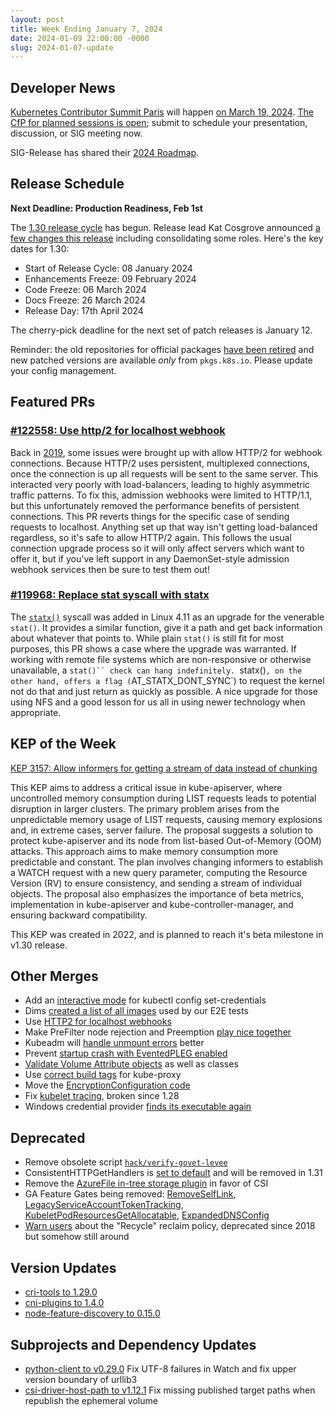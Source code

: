 ```yaml
---
layout: post
title: Week Ending January 7, 2024
date: 2024-01-09 22:00:00 -0000
slug: 2024-01-07-update
---
```


## Developer News

[Kubernetes Contributor Summit Paris](http://k8s.dev/summit) will happen [on March 19, 2024](https://groups.google.com/a/kubernetes.io/g/dev/c/6EIF2PE3aFM). [The CfP for planned sessions is open](https://forms.gle/mkJ7Q18LoQwRV1LPA); submit to schedule your presentation, discussion, or SIG meeting now.

SIG-Release has shared their [2024 Roadmap](https://github.com/kubernetes/sig-release/blob/193a3cd/roadmap.md).

## Release Schedule

**Next Deadline: Production Readiness, Feb 1st**

The [1.30 release cycle](https://github.com/kubernetes/sig-release/tree/master/releases/release-1.30) has begun.  Release lead Kat Cosgrove announced [a few changes this release](https://groups.google.com/a/kubernetes.io/g/dev/c/X3jtBs2EDuo) including consolidating some roles.  Here's the key dates for 1.30:

* Start of Release Cycle: 08 January 2024
* Enhancements Freeze: 09 February 2024
* Code Freeze: 06 March 2024
* Docs Freeze: 26 March 2024
* Release Day: 17th April 2024

The cherry-pick deadline for the next set of patch releases is January 12.

Reminder: the old repositories for official packages [have been retired](https://kubernetes.io/blog/2023/08/31/legacy-package-repository-deprecation/) and new patched versions are available *only* from `pkgs.k8s.io`.  Please update your config management.

## Featured PRs

### [#122558: Use http/2 for localhost webhook](https://github.com/kubernetes/kubernetes/pull/122558)

Back in [2019](https://github.com/kubernetes/kubernetes/pull/82090), some issues were brought up with allow HTTP/2 for webhook connections. Because HTTP/2 uses persistent, multiplexed connections, once the connection is up all requests will be sent to the same server. This interacted very poorly with load-balancers, leading to highly asymmetric traffic patterns. To fix this, admission webhooks were limited to HTTP/1.1, but this unfortunately removed the performance benefits of persistent connections. This PR reverts things for the specific case of sending requests to localhost. Anything set up that way isn't getting load-balanced regardless, so it's safe to allow HTTP/2 again. This follows the usual connection upgrade process so it will only affect servers which want to offer it, but if you've left support in any DaemonSet-style admission webhook services then be sure to test them out!

### [#119968: Replace stat syscall with statx](https://github.com/kubernetes/kubernetes/pull/119968)

The [`statx()`](https://man7.org/linux/man-pages/man2/statx.2.html) syscall was added in Linux 4.11 as an upgrade for the venerable `stat()`. It provides a similar function, give it a path and get back information about whatever that points to. While plain `stat()` is still fit for most purposes, this PR shows a case where the upgrade was warranted. If working with remote file systems which are non-responsive or otherwise unavailable, a `stat()`` check can hang indefinitely. `statx()`, on the other hand, offers a flag (`AT_STATX_DONT_SYNC`) to request the kernel not do that and just return as quickly as possible. A nice upgrade for those using NFS and a good lesson for us all in using newer technology when appropriate.

## KEP of the Week

[KEP 3157: Allow informers for getting a stream of data instead of chunking](https://github.com/kubernetes/enhancements/tree/master/keps/sig-api-machinery/3157-watch-list)

This KEP aims to address a critical issue in kube-apiserver, where uncontrolled memory consumption during LIST requests leads to potential disruption in larger clusters. The primary problem arises from the unpredictable memory usage of LIST requests, causing memory explosions and, in extreme cases, server failure. The proposal suggests a solution to protect kube-apiserver and its node from list-based Out-of-Memory (OOM) attacks. This approach aims to make memory consumption more predictable and constant. The plan involves changing informers to establish a WATCH request with a new query parameter, computing the Resource Version (RV) to ensure consistency, and sending a stream of individual objects. The proposal also emphasizes the importance of beta metrics, implementation in kube-apiserver and kube-controller-manager, and ensuring backward compatibility.

This KEP was created in 2022, and is planned to reach it's beta milestone in v1.30 release.
## Other Merges

* Add an [interactive mode](https://github.com/kubernetes/kubernetes/pull/122023) for kubectl config set-credentials
* Dims [created a list of all images](https://github.com/kubernetes/kubernetes/pull/122565) used by our E2E tests
* Use [HTTP2 for localhost webhooks](https://github.com/kubernetes/kubernetes/pull/122558)
* Make PreFilter node rejection and Preemption [play nice together](https://github.com/kubernetes/kubernetes/pull/119779)
* Kubeadm will [handle unmount errors](https://github.com/kubernetes/kubernetes/pull/122530) better
* Prevent [startup crash with EventedPLEG enabled](https://github.com/kubernetes/kubernetes/pull/122475)
* [Validate Volume Attribute objects](https://github.com/kubernetes/kubernetes/pull/122449) as well as classes
* Use [correct build tags](https://github.com/kubernetes/kubernetes/pull/122373) for kube-proxy
* Move the [EncryptionConfiguration code](https://github.com/kubernetes/kubernetes/pull/122347)
* Fix [kubelet tracing](https://github.com/kubernetes/kubernetes/pull/122087), broken since 1.28
* Windows credential provider [finds its executable again](https://github.com/kubernetes/kubernetes/pull/120291)

## Deprecated

* Remove obsolete script [`hack/verify-govet-levee`](https://github.com/kubernetes/kubernetes/pull/122596)
* ConsistentHTTPGetHandlers is [set to default](https://github.com/kubernetes/kubernetes/pull/122578) and will be removed in 1.31
* Remove the [AzureFile in-tree storage plugin](https://github.com/kubernetes/kubernetes/pull/122576) in favor of CSI
* GA Feature Gates being removed: [RemoveSelfLink](https://github.com/kubernetes/kubernetes/pull/122468), [LegacyServiceAccountTokenTracking](https://github.com/kubernetes/kubernetes/pull/122409), [KubeletPodResourcesGetAllocatable](https://github.com/kubernetes/kubernetes/pull/122138), [ExpandedDNSConfig](https://github.com/kubernetes/kubernetes/pull/122086)
* [Warn users](https://github.com/kubernetes/kubernetes/pull/122339) about the "Recycle" reclaim policy, deprecated since 2018 but somehow still around

## Version Updates

* [cri-tools to 1.29.0](https://github.com/kubernetes/kubernetes/pull/122271)
* [cni-plugins to 1.4.0](https://github.com/kubernetes/kubernetes/pull/122178)
* [node-feature-discovery to 0.15.0](https://github.com/kubernetes-sigs/node-feature-discovery/releases/tag/v0.15.0)

## Subprojects and Dependency Updates

* [python-client to v0.29.0](https://github.com/kubernetes-client/python/releases/tag/v29.0.0b1) Fix UTF-8 failures in Watch and fix upper version boundary of urllib3
* [csi-driver-host-path to v1.12.1](https://github.com/kubernetes-csi/csi-driver-host-path/releases/tag/v1.12.1) Fix missing published target paths when republish the ephemeral volume
